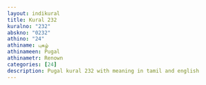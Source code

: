 ```yaml
---
layout: indikural
title: Kural 232
kuralno: "232"
abskno: "0232"
athino: "24"
athiname: புகழ்
athinameen: Pugal
athinametr: Renown
categories: [24]
description: Pugal kural 232 with meaning in tamil and english 
---
```



